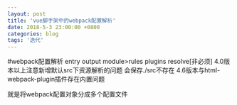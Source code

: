 ```yaml
---
layout: post
title: 'vue脚手架中的webpack配置解析'
date: 2018-5-3 23:00:00 +0800
categories: blog
tags: '迭代'
---
```

#webpack配置解析
entry output module>rules plugins resolve[非必须]
4.0版本以上注意新增默认src下资源解析的问题 会保存./src不存在
4.6版本与html-webpack-plugin插件存在内置问题

就是将webpack配置对象分成多个配置文件